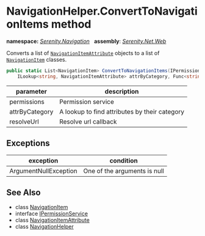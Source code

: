 # NavigationHelper.ConvertToNavigationItems method
**namespace:** *[Serenity.Navigation](../../README.md#serenity.navigation-namespace)*   **assembly**: *[Serenity.Net.Web](../../README.md)*

Converts a list of [`NavigationItemAttribute`](../NavigationItemAttribute.md) objects to a list of [`NavigationItem`](../NavigationItem.md) classes.

```csharp
public static List<NavigationItem> ConvertToNavigationItems(IPermissionService permissions, 
    ILookup<string, NavigationItemAttribute> attrByCategory, Func<string, string> resolveUrl)
```

| parameter | description |
| --- | --- |
| permissions | Permission service |
| attrByCategory | A lookup to find attributes by their category |
| resolveUrl | Resolve url callback |

## Exceptions

| exception | condition |
| --- | --- |
| ArgumentNullException | One of the arguments is null |

## See Also

* class [NavigationItem](../NavigationItem.md)
* interface [IPermissionService](../Serenity.Net.Core/../../Serenity.Abstractions/IPermissionService.md)
* class [NavigationItemAttribute](../NavigationItemAttribute.md)
* class [NavigationHelper](../NavigationHelper.md)